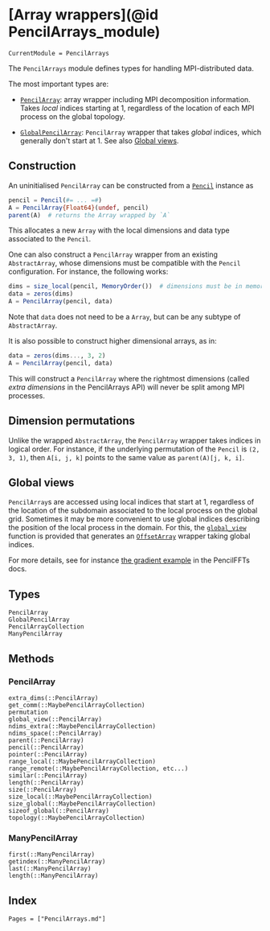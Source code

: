 # [Array wrappers](@id PencilArrays_module)

```@meta
CurrentModule = PencilArrays
```

The `PencilArrays` module defines types for handling MPI-distributed data.

The most important types are:

- [`PencilArray`](@ref): array wrapper including MPI decomposition information.
  Takes *local* indices starting at 1, regardless of the location of each MPI
  process on the global topology.

- [`GlobalPencilArray`](@ref): `PencilArray` wrapper that takes *global*
  indices, which generally don't start at 1.
  See also [Global views](@ref).

## Construction

An uninitialised `PencilArray` can be constructed from a [`Pencil`](@ref)
instance as
```julia
pencil = Pencil(#= ... =#)
A = PencilArray{Float64}(undef, pencil)
parent(A)  # returns the Array wrapped by `A`
```
This allocates a new `Array` with the local dimensions and data type associated
to the `Pencil`.

One can also construct a `PencilArray` wrapper from an existing
`AbstractArray`, whose dimensions must be compatible with the `Pencil`
configuration.
For instance, the following works:
```julia
dims = size_local(pencil, MemoryOrder())  # dimensions must be in memory order!
data = zeros(dims)
A = PencilArray(pencil, data)
```
Note that `data` does not need to be a `Array`, but can be any subtype of
`AbstractArray`.

It is also possible to construct higher dimensional arrays, as in:
```julia
data = zeros(dims..., 3, 2)
A = PencilArray(pencil, data)
```
This will construct a `PencilArray` where the rightmost dimensions (called
*extra dimensions* in the PencilArrays API) will never be split among MPI
processes.

## Dimension permutations

Unlike the wrapped `AbstractArray`, the `PencilArray` wrapper takes indices in
logical order.
For instance, if the underlying permutation of the `Pencil` is `(2, 3, 1)`,
then `A[i, j, k]` points to the same value as `parent(A)[j, k, i]`.

## Global views

`PencilArray`s are accessed using local indices that start at 1, regardless of
the location of the subdomain associated to the local process on the global
grid.
Sometimes it may be more convenient to use global indices describing the
position of the local process in the domain.
For this, the [`global_view`](@ref) function is provided that generates an
[`OffsetArray`](https://github.com/JuliaArrays/OffsetArrays.jl) wrapper taking
global indices.

For more details, see for instance [the gradient
example](https://jipolanco.github.io/PencilFFTs.jl/stable/examples/gradient/#gradient_method_global)
in the PencilFFTs docs.

## Types

```@docs
PencilArray
GlobalPencilArray
PencilArrayCollection
ManyPencilArray
```

## Methods

### PencilArray

```@docs
extra_dims(::PencilArray)
get_comm(::MaybePencilArrayCollection)
permutation
global_view(::PencilArray)
ndims_extra(::MaybePencilArrayCollection)
ndims_space(::PencilArray)
parent(::PencilArray)
pencil(::PencilArray)
pointer(::PencilArray)
range_local(::MaybePencilArrayCollection)
range_remote(::MaybePencilArrayCollection, etc...)
similar(::PencilArray)
length(::PencilArray)
size(::PencilArray)
size_local(::MaybePencilArrayCollection)
size_global(::MaybePencilArrayCollection)
sizeof_global(::PencilArray)
topology(::MaybePencilArrayCollection)
```

### ManyPencilArray

```@docs
first(::ManyPencilArray)
getindex(::ManyPencilArray)
last(::ManyPencilArray)
length(::ManyPencilArray)
```

## Index

```@index
Pages = ["PencilArrays.md"]
```
